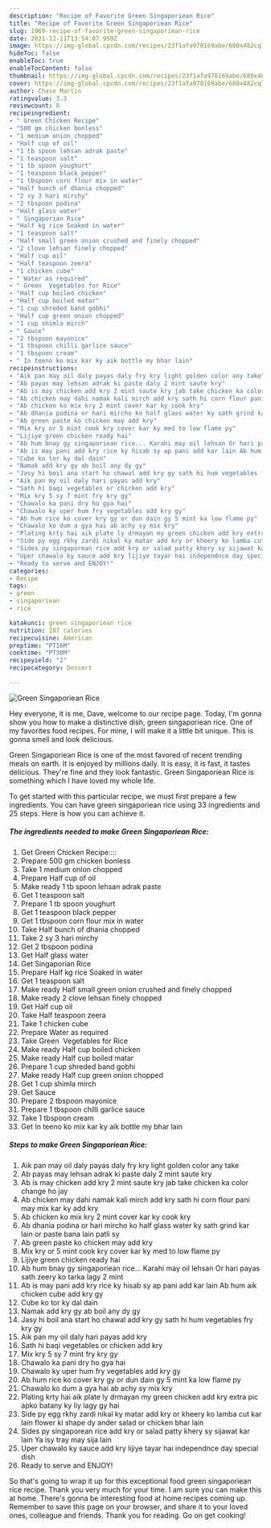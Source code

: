 ```yaml
---
description: "Recipe of Favorite Green Singaporiean Rice"
title: "Recipe of Favorite Green Singaporiean Rice"
slug: 1969-recipe-of-favorite-green-singaporiean-rice
date: 2021-12-11T13:54:07.950Z
image: https://img-global.cpcdn.com/recipes/23f1afa978169abe/680x482cq70/green-singaporiean-rice-recipe-main-photo.jpg
hideToc: false
enableToc: true
enableTocContent: false
thumbnail: https://img-global.cpcdn.com/recipes/23f1afa978169abe/680x482cq70/green-singaporiean-rice-recipe-main-photo.jpg
cover: https://img-global.cpcdn.com/recipes/23f1afa978169abe/680x482cq70/green-singaporiean-rice-recipe-main-photo.jpg
author: Chase Martin
ratingvalue: 3.3
reviewcount: 8
recipeingredient:
- " Green Chicken Recipe"
- "500 gm chicken bonless"
- "1 medium onion chopped"
- "Half cup of oil"
- "1 tb spoon lehsan adrak paste"
- "1 teaspoon salt"
- "1 tb spoon youghurt"
- "1 teaspoon black pepper"
- "1 tbspoon corn flour mix in water"
- "Half bunch of dhania chopped"
- "2 sy 3 hari mirchy"
- "2 tbspoon podina"
- "Half glass water"
- " Singaporian Rice"
- "Half kg rice Soaked in water"
- "1 teaspoon salt"
- "Half small green onion crushed and finely chopped"
- "2 clove lehsan finely chopped"
- "Half cup oil"
- "Half teaspoon zeera"
- "1 chicken cube"
- " Water as required"
- " Green  Vegetables for Rice"
- "Half cup boiled chicken"
- "Half cup boiled matar"
- "1 cup shreded band gobhi"
- "Half cup green onion chopped"
- "1 cup shimla mirch"
- " Sauce"
- "2 tbspoon mayonice"
- "1 tbspoon chilli garlice sauce"
- "1 tbspoon cream"
- " In teeno ko mix kar ky aik bottle my bhar lain"
recipeinstructions:
- "Aik pan may oil daly payas daly fry kry light golden color any take"
- "Ab payas may lehsan adrak ki paste daly 2 mint saute kry"
- "Ab is may chicken add kry 2 mint saute kry jab take chicken ka color change ho jay"
- "Ab chicken may dahi namak kali mirch add kry sath hi corn flour pani may mix kar ky add kry"
- "Ab chicken ko mix kry 2 mint cover kar ky cook kry"
- "Ab dhania podina or hari mircho ko half glass water ky sath grind kar lain or paste bana lain patli sy"
- "Ab green paste ko chicken may add kry"
- "Mix kry or 5 mint cook kry cover kar ky med to low flame py"
- "Lijiye green chicken ready hai"
- "Ab hum bnay gy singaporiean rice... Karahi may oil lehsan Or hari payas sath zeery ko tarka lagy 2 mint"
- "Ab is may pani add kry rice ky hisab sy ap pani add kar lain Ab hum aik chicken cube add kry gy"
- "Cube ko tor ky dal dain"
- "Namak add kry gy ab boil any dy gy"
- "Jasy hi boil ana start ho chawal add kry gy sath hi hum vegetables fry kry gy"
- "Aik pan my oil daly hari payas add kry"
- "Sath hi baqi vegetables or chicken add kry"
- "Mix kry 5 sy 7 mint fry kry gy"
- "Chawalo ka pani dry ho gya hai"
- "Chawalo ky uper hum fry vegetables add kry gy"
- "Ab hum rice ko cover kry gy or dun dain gy 5 mint ka low flame py"
- "Chawalo ko dum a gya hai ab achy sy mix kry"
- "Plating krty hai aik plate ly drmayan my green chicken add kry extra pic apko batany ky liy lagy gy hai"
- "Side py egg rkhy zardi nikal ky matar add kry or kheery ko lamba cut kar lain flower ki shape dy ander salad or chicken bhar lain"
- "Sides py singaporean rice add kry or salad patty khery sy sijawat kar lain Ya isy tray may sija lain"
- "Uper chawalo ky sauce add kry lijiye tayar hai independnce day special dish"
- "Ready to serve and ENJOY!"
categories:
- Recipe
tags:
- green
- singaporiean
- rice

katakunci: green singaporiean rice 
nutrition: 287 calories
recipecuisine: American
preptime: "PT16M"
cooktime: "PT30M"
recipeyield: "2"
recipecategory: Dessert

---
```



![Green Singaporiean Rice](https://img-global.cpcdn.com/recipes/23f1afa978169abe/680x482cq70/green-singaporiean-rice-recipe-main-photo.jpg)

Hey everyone, it is me, Dave, welcome to our recipe page. Today, I'm gonna show you how to make a distinctive dish, green singaporiean rice. One of my favorites food recipes. For mine, I will make it a little bit unique. This is gonna smell and look delicious.

Green Singaporiean Rice is one of the most favored of recent trending meals on earth. It is enjoyed by millions daily. It is easy, it is fast, it tastes delicious. They're fine and they look fantastic. Green Singaporiean Rice is something which I have loved my whole life.




To get started with this particular recipe, we must first prepare a few ingredients. You can have green singaporiean rice using 33 ingredients and 25 steps. Here is how you can achieve it.

<!--inarticleads1-->

##### The ingredients needed to make Green Singaporiean Rice:

1. Get  Green Chicken Recipe::::
1. Prepare 500 gm chicken bonless
1. Take 1 medium onion chopped
1. Prepare Half cup of oil
1. Make ready 1 tb spoon lehsan adrak paste
1. Get 1 teaspoon salt
1. Prepare 1 tb spoon youghurt
1. Get 1 teaspoon black pepper
1. Get 1 tbspoon corn flour mix in water
1. Take Half bunch of dhania chopped
1. Take 2 sy 3 hari mirchy
1. Get 2 tbspoon podina
1. Get Half glass water
1. Get  Singaporian Rice
1. Prepare Half kg rice Soaked in water
1. Get 1 teaspoon salt
1. Make ready Half small green onion crushed and finely chopped
1. Make ready 2 clove lehsan finely chopped
1. Get Half cup oil
1. Take Half teaspoon zeera
1. Take 1 chicken cube
1. Prepare  Water as required
1. Take  Green  Vegetables for Rice
1. Make ready Half cup boiled chicken
1. Make ready Half cup boiled matar
1. Prepare 1 cup shreded band gobhi
1. Make ready Half cup green onion chopped
1. Get 1 cup shimla mirch
1. Get  Sauce
1. Prepare 2 tbspoon mayonice
1. Prepare 1 tbspoon chilli garlice sauce
1. Take 1 tbspoon cream
1. Get  In teeno ko mix kar ky aik bottle my bhar lain




<!--inarticleads2-->

##### Steps to make Green Singaporiean Rice:

1. Aik pan may oil daly payas daly fry kry light golden color any take
1. Ab payas may lehsan adrak ki paste daly 2 mint saute kry
1. Ab is may chicken add kry 2 mint saute kry jab take chicken ka color change ho jay
1. Ab chicken may dahi namak kali mirch add kry sath hi corn flour pani may mix kar ky add kry
1. Ab chicken ko mix kry 2 mint cover kar ky cook kry
1. Ab dhania podina or hari mircho ko half glass water ky sath grind kar lain or paste bana lain patli sy
1. Ab green paste ko chicken may add kry
1. Mix kry or 5 mint cook kry cover kar ky med to low flame py
1. Lijiye green chicken ready hai
1. Ab hum bnay gy singaporiean rice... Karahi may oil lehsan Or hari payas sath zeery ko tarka lagy 2 mint
1. Ab is may pani add kry rice ky hisab sy ap pani add kar lain Ab hum aik chicken cube add kry gy
1. Cube ko tor ky dal dain
1. Namak add kry gy ab boil any dy gy
1. Jasy hi boil ana start ho chawal add kry gy sath hi hum vegetables fry kry gy
1. Aik pan my oil daly hari payas add kry
1. Sath hi baqi vegetables or chicken add kry
1. Mix kry 5 sy 7 mint fry kry gy
1. Chawalo ka pani dry ho gya hai
1. Chawalo ky uper hum fry vegetables add kry gy
1. Ab hum rice ko cover kry gy or dun dain gy 5 mint ka low flame py
1. Chawalo ko dum a gya hai ab achy sy mix kry
1. Plating krty hai aik plate ly drmayan my green chicken add kry extra pic apko batany ky liy lagy gy hai
1. Side py egg rkhy zardi nikal ky matar add kry or kheery ko lamba cut kar lain flower ki shape dy ander salad or chicken bhar lain
1. Sides py singaporean rice add kry or salad patty khery sy sijawat kar lain Ya isy tray may sija lain
1. Uper chawalo ky sauce add kry lijiye tayar hai independnce day special dish
1. Ready to serve and ENJOY!



So that's going to wrap it up for this exceptional food green singaporiean rice recipe. Thank you very much for your time. I am sure you can make this at home. There's gonna be interesting food at home recipes coming up. Remember to save this page on your browser, and share it to your loved ones, colleague and friends. Thank you for reading. Go on get cooking!
